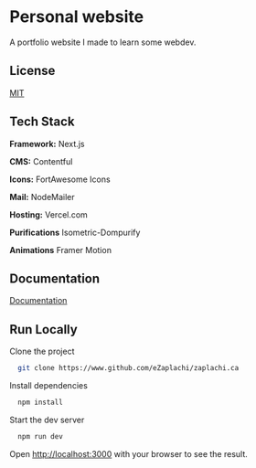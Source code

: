 # Personal website

A portfolio website I made to learn some webdev.

## License

[MIT](https://choosealicense.com/licenses/mit/)

## Tech Stack

**Framework:** Next.js

**CMS:** Contentful

**Icons:** FortAwesome Icons

**Mail:** NodeMailer

**Hosting:** Vercel.com

**Purifications** Isometric-Dompurify

**Animations** Framer Motion

## Documentation

[Documentation](https://www.zaplachi.ca/projects)

## Run Locally

Clone the project

```bash
  git clone https://www.github.com/eZaplachi/zaplachi.ca
```

Install dependencies

```bash
  npm install
```

Start the dev server

```bash
  npm run dev
```

Open [http://localhost:3000](http://localhost:3000) with your browser to see the result.
